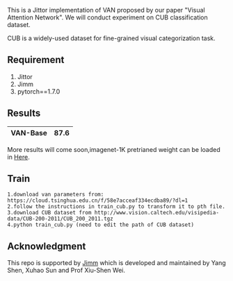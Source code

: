 This is a Jittor implementation of VAN proposed by our paper "Visual Attention Network". We will conduct experiment on CUB classification dataset. 

CUB is a widely-used dataset for fine-grained visual categorization task.

## Requirement 

1. Jittor
2. Jimm
3. pytorch==1.7.0

## Results

| VAN-Base | 87.6 |
| -------- | ---- |

More results will come soon,imagenet-1K pretrianed weight can be loaded in [Here](https://github.com/Visual-Attention-Network/VAN-Classification).



## Train 
```
1.download van parameters from: https://cloud.tsinghua.edu.cn/f/58e7acceaf334ecdba89/?dl=1 
2.follow the instructions in train_cub.py to transform it to pth file.
3.download CUB dataset from http://www.vision.caltech.edu/visipedia-data/CUB-200-2011/CUB_200_2011.tgz
4.python train_cub.py (need to edit the path of CUB dataset)
```


## Acknowledgment

This repo is supported by [Jimm](https://github.com/Jittor-Image-Models/Jittor-Image-Models) which is developed and maintained by Yang Shen, Xuhao Sun and Prof Xiu-Shen Wei.
